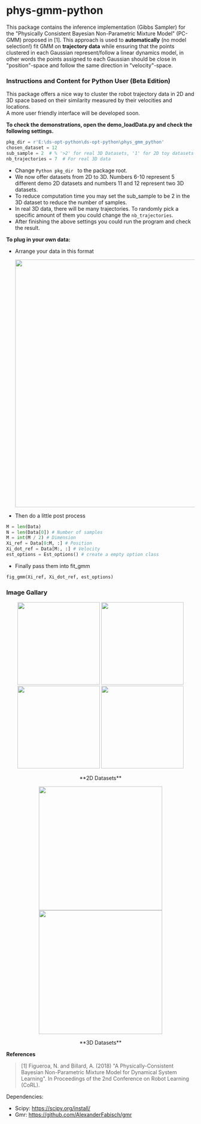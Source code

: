 # phys-gmm-python
This package contains the inference implementation (Gibbs Sampler) for the "Physically Consistent Bayesian Non-Parametric Mixture Model" (PC-GMM) proposed in [1]. This approach is used to **automatically** (no model selection!) fit GMM on **trajectory data** while ensuring that the points clustered in each Gaussian represent/follow a linear dynamics model, in other words the points assigned to each Gaussian should be close in "position"-space and follow the same direction in "velocity"-space.

### Instructions and Content for Python User (Beta Edition)
This package offers a nice way to cluster the robot trajectory data in 2D and 3D space based on their similarity measured by their velocities and locations.  
A more user friendly interface will be developed soon.  

**To check the demonstrations, open the demo_loadData.py and check the following settings.**  
```Python
pkg_dir = r'E:\ds-opt-python\ds-opt-python\phys_gmm_python'
chosen_dataset = 12
sub_sample = 2  # % '>2' for real 3D Datasets, '1' for 2D toy datasets
nb_trajectories = 7  # For real 3D data
```
   - Change ```Python pkg_dir ``` to the package root.  
   - We now offer datasets from 2D to 3D. Numbers 6-10 represent 5 different demo 2D datasets and numbers 11 and 12 represent two 3D datasets.  
   - To reduce computation time you may set the sub_sample to be 2 in the 3D dataset to reduce the number of samples.  
   - In real 3D data, there will be many trajectories. To randomly pick a specific amount of them you could change the ```nb_trajectories```.  
   - After finishing the above settings you could run the program and check the result.  

**To plug in your own data:**
- Arrange your data in this format
  <p align="center">
     <img src="https://user-images.githubusercontent.com/97799818/197041947-701c3b95-0772-44cf-8b93-3f1bc8188ace.jpg" width="660">
  </>  <br />
 
- Then do a little post process <br />
 ```Python
 M = len(Data)
N = len(Data[0]) # Number of samples
M = int(M / 2) # Dimension
Xi_ref = Data[0:M, :] # Position
Xi_dot_ref = Data[M:, :] # Velocity
est_options = Est_options() # create a empty option class
 ```  
 - Finally pass them into fit_gmm
 ```Python
 fig_gmm(Xi_ref, Xi_dot_ref, est_options)
 ```
 

### Image Gallary


<p align="center">
 <img src="https://user-images.githubusercontent.com/97799818/190874177-67d995b9-b105-47f6-83b0-045c5b0d54f8.png" width="220">
 <img src="https://user-images.githubusercontent.com/97799818/190874280-3fdd430d-9e65-4756-96c7-9afc9697cbeb.png" width="220">
 <img src="https://user-images.githubusercontent.com/97799818/190873962-0e82256d-5057-44bb-b33a-b9f18519bfb7.png" width="220">
 <img src="https://user-images.githubusercontent.com/97799818/190874080-d6599bec-161c-4075-955a-b799bb9d1062.jpg" width="220">
</>
<p align="center">  
**2D Datasets**
</>

<p align="center">
 <img src="https://user-images.githubusercontent.com/97799818/197040278-c8dfa696-b50a-4a07-b7b3-1d4b8f95ebfa.png" width="330">
 <img src="https://user-images.githubusercontent.com/97799818/197046561-e0cc334a-62c1-4c8e-a7cb-55615a54299a.png" width="330">
</>
<p align="center">  
**3D Datasets**
</>



**References**    
> [1] Figueroa, N. and Billard, A. (2018) "A Physically-Consistent Bayesian Non-Parametric Mixture Model for Dynamical System Learning". In Proceedings of the 2nd Conference on Robot Learning (CoRL). 

Dependencies:
- Scipy: https://scipy.org/install/
- Gmr: https://github.com/AlexanderFabisch/gmr
